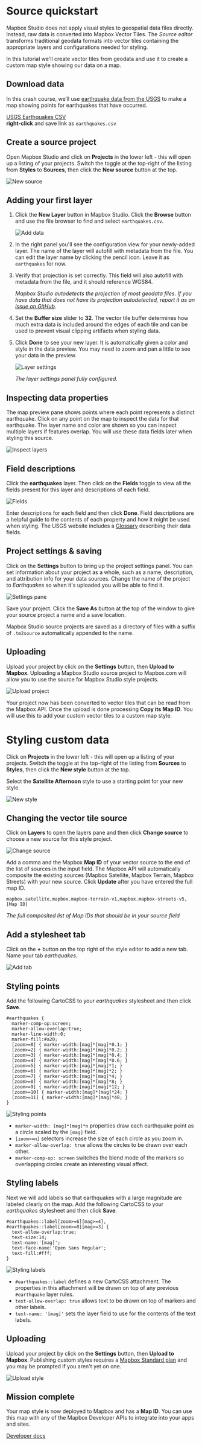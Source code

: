 Source quickstart
=================

Mapbox Studio does not apply visual styles to geospatial data files directly. Instead, raw data is converted into Mapbox Vector Tiles. The *Source editor* transforms traditional geodata formats into vector tiles containing the appropriate layers and configurations needed for styling.

In this tutorial we'll create vector tiles from geodata and use it to create a custom map style showing our data on a map.

Download data
-------------

In this crash course, we’ll use [earthquake data from the USGS](http://earthquake.usgs.gov/earthquakes/feed/) to make a map showing points for earthquakes that have occurred.

<div class='clearfix space-bottom0'>
    <a class='button icon down fill-green margin3 col6' href='http://earthquake.usgs.gov/earthquakes/feed/v1.0/summary/2.5_month.csv'>USGS Earthquakes CSV</a>
</div>
<div class='center small'><strong>right-click</strong> and save link as <code>earthquakes.csv</code></div>

Create a source project
-----------------------

Open Mapbox Studio and click on __Projects__ in the lower left - this will open up a listing of your projects. Switch the toggle at the top-right of the listing from __Styles__ to __Sources__, then click the __New source__ button at the top.

![New source](https://cloud.githubusercontent.com/assets/83384/3869854/8a6ee876-20ab-11e4-951f-4a67b8f41678.png)

Adding your first layer
-----------------------

1. Click the __New Layer__ button in Mapbox Studio. Click the __Browse__ button and use the file browser to find and select `earthquakes.csv`.

    ![Add data](https://cloud.githubusercontent.com/assets/83384/3868306/de0d1a6a-2034-11e4-8c2d-0ddd75dfb4fb.png)

2. In the right panel you'll see the configuration view for your newly-added layer. The name of the layer will autofill with metadata from the file. You can edit the layer name by clicking the pencil icon. Leave it as `earthquakes` for now.

3. Verify that projection is set correctly. This field will also autofill with metadata from the file, and it should reference WGS84.

    _Mapbox Studio autodetects the projection of most geodata files. If you have data that does not have its projection autodetected, report it as an [issue on GitHub](https://github.com/mapbox/mapbox-studio/issues)._

4. Set the __Buffer size__ slider to __32__. The vector tile buffer determines how much extra data is included around the edges of each tile and can be used to prevent visual clipping artifacts when styling data.

5. Click __Done__ to see your new layer. It is automatically given a color and style in the data preview. You may need to zoom and pan a little to see your data in the preview. 

    ![Layer settings](https://cloud.githubusercontent.com/assets/83384/3870117/ccf6bd8a-20bb-11e4-8000-5c0401a62292.png)

    _The layer settings panel fully configured._

Inspecting data properties
--------------------------

The map preview pane shows points where each point represents a distinct earthquake. Click on any point on the map to inspect the data for that earthquake. The layer name and color are shown so you can inspect multiple layers if features overlap. You will use these data fields later when styling this source.

![Inspect layers](https://cloud.githubusercontent.com/assets/83384/3869950/9d005c08-20b1-11e4-924a-c056027f02e9.png)

Field descriptions
------------------

Click the __earthquakes__ layer. Then click on the __Fields__ toggle to view all the fields present for this layer and descriptions of each field.

![Fields](https://cloud.githubusercontent.com/assets/83384/3869955/66d2e4e2-20b2-11e4-9f6e-a854c2292673.png)

Enter descriptions for each field and then click __Done__. Field descriptions are a helpful guide to the contents of each property and how it might be used when styling. The USGS website includes a [Glossary](http://earthquake.usgs.gov/earthquakes/feed/v1.0/glossary.php) describing their data fields.

Project settings & saving
-------------------------

Click on the __Settings__ button to bring up the project settings panel. You can set information about your project as a whole, such as a name, description, and attribution info for your data sources. Change the name of the project to *Earthquakes* so when it's uploaded you will be able to find it.

![Settings pane](https://cloud.githubusercontent.com/assets/83384/3869969/13aeada4-20b3-11e4-821f-6cd084cf791f.png)

Save your project. Click the __Save As__ button at the top of the window to give your source project a name and a save location.

Mapbox Studio source projects are saved as a directory of files with a suffix of `.tm2source` automatically appended to the name.

Uploading
---------

Upload your project by click on the __Settings__ button, then __Upload to Mapbox__. Uploading a Mapbox Studio source project to Mapbox.com will allow you to use the source for Mapbox Studio style projects. 

![Upload project](https://cloud.githubusercontent.com/assets/83384/3869977/bc77bc78-20b3-11e4-9adb-73a6e28d0171.png)

Your project now has been converted to vector tiles that can be read from the Mapbox API. Once the upload is done processing __Copy its Map ID__. You will use this to add your custom vector tiles to a custom map style.

Styling custom data
===================

Click on __Projects__ in the lower left - this will open up a listing of your projects. Switch the toggle at the top-right of the listing from __Sources__ to __Styles__, then click the __New style__ button at the top.

Select the __Satellite Afternoon__ style to use a starting point for your new style.

![New style](https://cloud.githubusercontent.com/assets/83384/3870122/501656c6-20bc-11e4-889b-83d51f840787.png)

Changing the vector tile source
-------------------------------

Click on __Layers__ to open the layers pane and then click __Change source__ to choose a new source for this style project.

![Change source](https://cloud.githubusercontent.com/assets/83384/3870136/1cd60c56-20bd-11e4-9b7d-e20599c7003b.png)

Add a comma and the Mapbox __Map ID__ of your vector source to the end of the list of sources in the input field. The Mapbox API will automatically composite the existing sources (Mapbox Satellite, Mapbox Terrain, Mapbox Streets) with your new source. Click __Update__ after you have entered the full map ID.

    mapbox.satellite,mapbox.mapbox-terrain-v1,mapbox.mapbox-streets-v5,[Map ID]

_The full composited list of Map IDs that should be in your source field_

Add a stylesheet tab
--------------------

Click on the __+__ button on the top right of the style editor to add a new tab. Name your tab _earthquakes_.

![Add tab](https://cloud.githubusercontent.com/assets/83384/3870168/cad0390c-20be-11e4-8050-7521ce362d77.png)

Styling points
--------------

Add the following CartoCSS to your _earthquakes_ stylesheet and then click __Save__.

    #earthquakes {
      marker-comp-op:screen;
      marker-allow-overlap:true;
      marker-line-width:0;
      marker-fill:#a20;
      [zoom>=0] { marker-width:[mag]*[mag]*0.1; }
      [zoom>=2] { marker-width:[mag]*[mag]*0.2; }
      [zoom>=3] { marker-width:[mag]*[mag]*0.4; }
      [zoom>=4] { marker-width:[mag]*[mag]*0.6; }
      [zoom>=5] { marker-width:[mag]*[mag]*1; }
      [zoom>=6] { marker-width:[mag]*[mag]*2; }
      [zoom>=7] { marker-width:[mag]*[mag]*4; }
      [zoom>=8] { marker-width:[mag]*[mag]*8; }
      [zoom>=9] { marker-width:[mag]*[mag]*12; }
      [zoom>=10] { marker-width:[mag]*[mag]*24; }
      [zoom>=11] { marker-width:[mag]*[mag]*48; }
    }

![Styling points](https://cloud.githubusercontent.com/assets/83384/3870179/5bf756a4-20bf-11e4-95cf-f18b370aa95c.png)

- `marker-width: [mag]*[mag]*n` properties draw each earthquake point as a circle scaled by the `[mag]` field.
- `[zoom>=n]` selectors increase the size of each circle as you zoom in.
- `marker-allow-overlap: true` allows the circles to be drawn over each other.
- `marker-comp-op: screen` switches the blend mode of the markers so overlapping circles create an interesting visual affect.

Styling labels
--------------

Next we will add labels so that earthquakes with a large magnitude are labeled clearly on the map. Add the following CartoCSS to your _earthquakes_ stylesheet and then click __Save__.

    #earthquakes::label[zoom>=6][mag>=4],
    #earthquakes::label[zoom>=8][mag>=3] {
      text-allow-overlap:true;
      text-size:14;
      text-name:'[mag]';
      text-face-name:'Open Sans Regular';
      text-fill:#fff;
    }

![Styling labels](https://cloud.githubusercontent.com/assets/83384/3870195/37ba920a-20c0-11e4-99e5-93f1912e5f5b.png)

- `#earthquakes::label` defines a new CartoCSS attachment. The properties in this attachment will be drawn on top of any previous `#earthquake` layer rules.
- `text-allow-overlap: true` allows text to be drawn on top of markers and other labels.
- `text-name: '[mag]'` sets the layer field to use for the contents of the text labels.

Uploading
---------

Upload your project by click on the __Settings__ button, then __Upload to Mapbox__. Publishing custom styles requires a [Mapbox Standard plan](https://www.mapbox.com/plans/) and you may be prompted if you aren't yet on one.

![Upload style](https://cloud.githubusercontent.com/assets/83384/3870219/d2d2ffe6-20c2-11e4-97b8-83bd1965a4ff.png)

Mission complete
----------------

Your map style is now deployed to Mapbox and has a __Map ID__. You can use this map with any of the Mapbox Developer APIs to integrate into your apps and sites.

<div class='clearfix'>
    <a class='button rcon next margin3 col6' href='https://www.mapbox.com/developers/'>Developer docs</a>
</div>

